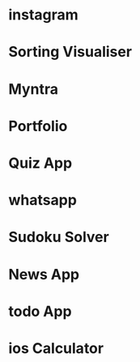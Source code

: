 # instagram

# Sorting Visualiser

# Myntra

# Portfolio

# Quiz App

# whatsapp

# Sudoku Solver

# News App

# todo App

# ios Calculator
